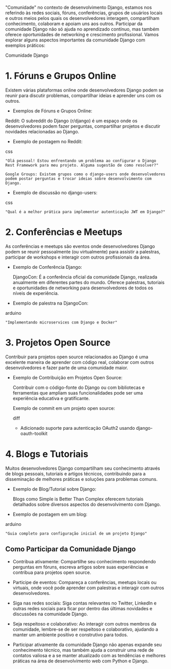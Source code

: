 "Comunidade" no contexto de desenvolvimento Django, estamos nos referindo às redes sociais, fóruns, conferências, grupos de usuários locais e outros meios pelos quais os desenvolvedores interagem, compartilham conhecimento, colaboram e apoiam uns aos outros. Participar da comunidade Django não só ajuda no aprendizado contínuo, mas também oferece oportunidades de networking e crescimento profissional. Vamos explorar alguns aspectos importantes da comunidade Django com exemplos práticos:

Comunidade Django
# 1. Fóruns e Grupos Online

Existem várias plataformas online onde desenvolvedores Django podem se reunir para discutir problemas, compartilhar ideias e aprender uns com os outros.

- Exemplos de Fóruns e Grupos Online:

Reddit: O subreddit do Django (r/django) é um espaço onde os desenvolvedores podem fazer perguntas, compartilhar projetos e discutir novidades relacionadas ao Django.

- Exemplo de postagem no Reddit:

css

    "Olá pessoal! Estou enfrentando um problema ao configurar o Django Rest Framework para meu projeto. Alguma sugestão de como resolver?"

    Google Groups: Existem grupos como o django-users onde desenvolvedores podem postar perguntas e trocar ideias sobre desenvolvimento com Django.

- Exemplo de discussão no django-users:

css

    "Qual é a melhor prática para implementar autenticação JWT em Django?"

# 2. Conferências e Meetups

As conferências e meetups são eventos onde desenvolvedores Django podem se reunir pessoalmente (ou virtualmente) para assistir a palestras, participar de workshops e interagir com outros profissionais da área.

- Exemplo de Conferência Django:

    DjangoCon: É a conferência oficial da comunidade Django, realizada anualmente em diferentes partes do mundo. Oferece palestras, tutoriais e oportunidades de networking para desenvolvedores de todos os níveis de experiência.

- Exemplo de palestra na DjangoCon:

arduino

    "Implementando microservices com Django e Docker"

# 3. Projetos Open Source

Contribuir para projetos open source relacionados ao Django é uma excelente maneira de aprender com código real, colaborar com outros desenvolvedores e fazer parte de uma comunidade maior.

- Exemplo de Contribuição em Projetos Open Source:

    Contribuir com o código-fonte do Django ou com bibliotecas e ferramentas que ampliam suas funcionalidades pode ser uma experiência educativa e gratificante.

    Exemplo de commit em um projeto open source:

    diff

    + Adicionado suporte para autenticação OAuth2 usando django-oauth-toolkit

# 4. Blogs e Tutoriais

Muitos desenvolvedores Django compartilham seu conhecimento através de blogs pessoais, tutoriais e artigos técnicos, contribuindo para a disseminação de melhores práticas e soluções para problemas comuns.

- Exemplo de Blog/Tutorial sobre Django:

    Blogs como Simple is Better Than Complex oferecem tutoriais detalhados sobre diversos aspectos do desenvolvimento com Django.

- Exemplo de postagem em um blog:

arduino

    "Guia completo para configuração inicial de um projeto Django"

## Como Participar da Comunidade Django

- Contribua ativamente: Compartilhe seu conhecimento respondendo perguntas em fóruns, escreva artigos sobre suas experiências e contribua para projetos open source.

- Participe de eventos: Compareça a conferências, meetups locais ou virtuais, onde você pode aprender com palestras e interagir com outros desenvolvedores.

- Siga nas redes sociais: Siga contas relevantes no Twitter, LinkedIn e outras redes sociais para ficar por dentro das últimas novidades e discussões na comunidade Django.

- Seja respeitoso e colaborativo: Ao interagir com outros membros da comunidade, lembre-se de ser respeitoso e colaborativo, ajudando a manter um ambiente positivo e construtivo para todos.

- Participar ativamente da comunidade Django não apenas expande seu conhecimento técnico, mas também ajuda a construir uma rede de contatos valiosa e a se manter atualizado com as tendências e melhores práticas na área de desenvolvimento web com Python e Django.

